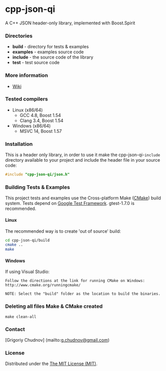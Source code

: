 cpp-json-qi
===========

A C++ JSON header-only library, implemented with Boost.Spirit

### Directories

* **build** - directory for tests & examples
* **examples** - examples source code
* **include** - the source code of the library
* **test** - test source code

### More information

* [Wiki](https://github.com/gchudnov/cpp-json-qi/wiki)

### Tested compilers

* Linux (x86/64)
   * GCC 4.8, Boost 1.54
   * Clang 3.4, Boost 1.54
* Windows (x86/64)
   * MSVC 14, Boost 1.57

### Installation

This is a header only library, in order to use it make the cpp-json-qi-`include` directory available to your project and  include the header file in your source code:

```c++
#include "cpp-json-qi/json.h"
```

### Building Tests & Examples

This project tests and examples use the Cross-platform Make ([CMake](http://www.cmake.org/)) build system.
Tests depend on [Google Test Framework](https://code.google.com/p/googletest/). gtest-1.7.0 is recommended.

#### Linux

The recommended way is to create 'out of source' build:

```bash
cd cpp-json-qi/build
cmake ..
make
```

#### Windows

If using Visual Studio:
 
    Follow the directions at the link for running CMake on Windows:
    http://www.cmake.org/runningcmake/
    
    NOTE: Select the "build" folder as the location to build the binaries.


### Deleting all files Make & CMake created 

```
make clean-all
```

### Contact

[Grigoriy Chudnov] (mailto:g.chudnov@gmail.com)

### License

Distributed under the [The MIT License (MIT)](https://github.com/gchudnov/cpp-json-qi/blob/master/LICENSE).
